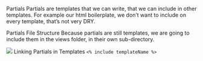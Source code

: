 Partials
Partials are templates that we can write, that we can include in other templates. For example our html boilerplate, we don’t want to include on every template, that’s not very DRY.

Partials File Structure
Because partials are still templates, we are going to include them in the views folder, in their own sub-directory.

![](https://i.ibb.co/VqvS91w/partilas.png )
Linking Partials in Templates
`<% include templateName %>`
